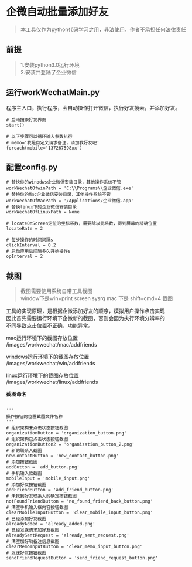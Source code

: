 # 企微自动批量添加好友
> 本工具仅作为python代码学习之用，非法使用，作者不承担任何法律责任
## 前提
> 1.安装python3.0运行环境  
> 2.安装并登陆了企业微信

## 运行workWechatMain.py
程序主入口，执行程序，会自动操作打开微信，执行好友搜索，并添加好友。
```$xslt
# 启动搜索好友界面
start()

# 以下步骤可以循环输入参数执行
# memo='我是自定义请求备注，请加我好友吧'
foreach(mobile='137267598xx')
```

## 配置config.py
```$xslt
# 替换你的winodws企业微信安装目录，其他操作系统不管
workWechatOfwinPath = 'C:\\Programs\\企业微信.exe'
# 替换你的Mac企业微信安装目录，其他操作系统不管
workWechatOfMacPath = '/Applications/企业微信.app'
# 替换linux下的企业微信安装目录
workWechatOfLinuxPath = None

# locateOnScreen定位的坐标系数，需要除以此系数，得到屏幕的精确位置
locateRate = 2

# 每步操作的时间间隔s
clickInterval = 0.2
# 启动应用后间隔多久开始操作s
opInterval = 2
```


## 截图
>截图需要使用系统自带工具截图  
window下是win+print screen sysrq 
mac 下是 shift+cmd+4 截图   

工具的实现原理，是根据企微添加好友的顺序，模拟用户操作点击实现  
因此首先需要运行环境下企微新的截图，否则会因为执行环境分辨率的  
不同导致点击位置不正确，功能异常。

mac运行环境下的截图存放位置  
/images/workwechat/mac/addfriends

windows运行环境下的截图存放位置  
/images/workwechat/win/addfriends

linux运行环境下的截图存放位置  
/images/workwechat/linux/addfriends

**截图命名**
```$xslt

'''
操作按钮的位置截图文件名称
'''
# 组织架构未点击状态按钮截图
organizationButton = 'organization_button.png'
# 组织架构已点击状态按钮截图
organizationButton2 = 'organization_button_2.png'
# 新的联系人截图
newContactButton = 'new_contact_button.png'
# 添加按钮截图
addButton = 'add_button.png'
# 手机输入款截图
mobileInput = 'mobile_input.png'
# 添加好友按钮截图
addFriendButton = 'add_friend_button.png'
# 未找到好友联系人的确定按钮截图
notFoundFriendButton = 'no_found_friend_back_button.png'
# 清空手机输入框内容按钮截图
clearMobileInputButton = 'clear_mobile_input_button.png'
# 已经添加好友截图
alreadyAdded = 'already_added.png'
# 已经发送请求加好友截图
alreadySentRequest = 'already_sent_request.png'
# 清空加好哟备注信息截图
clearMemoInputButton = 'clear_memo_input_button.png'
# 发送好友按钮截图
sendFriendRequestButton = 'send_friend_request_button.png'

```

